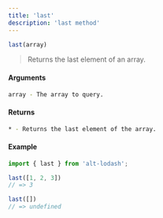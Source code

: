 ```yaml
---
title: 'last'
description: 'last method'
---
```


```ts
last(array)
```

> Returns the last element of an array.

#### Arguments

```bash
array - The array to query.
```

#### Returns

```bash
* - Returns the last element of the array.
```

#### Example

```ts
import { last } from 'alt-lodash';

last([1, 2, 3])
// => 3

last([])
// => undefined
```
